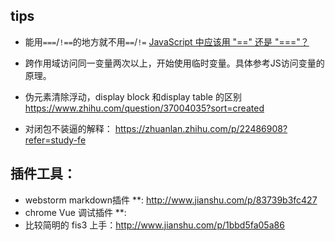 ## tips
* 能用`===`/`!==`的地方就不用`==`/`!=` [JavaScript 中应该用 "==" 还是 "==="？](https://www.zhihu.com/question/20348948/answer/14867031)

* 跨作用域访问同一变量两次以上，开始使用临时变量。具体参考JS访问变量的原理。
* 伪元素清除浮动，display block 和display table 的区别 https://www.zhihu.com/question/37004035?sort=created
* 对闭包不装逼的解释： https://zhuanlan.zhihu.com/p/22486908?refer=study-fe  

## 插件工具： 
   * webstorm  markdown插件 **: http://www.jianshu.com/p/83739b3fc427 
   * chrome Vue 调试插件 **:
   * 比较简明的 fis3 上手：http://www.jianshu.com/p/1bbd5fa05a86    
